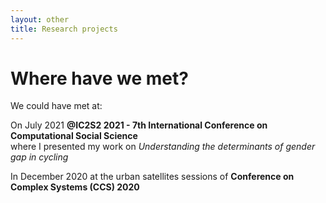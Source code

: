 ```yaml
---
layout: other
title: Research projects
---
```


<h1 class = "pageTitle"> Where have we met? </h1>

We could have met at: <br>

On July 2021 <b> @IC2S2 2021 - 7th International Conference on Computational Social Science </b> <br>
where I presented my work on <i> Understanding the determinants of gender gap in cycling </i>
  
In December 2020 at the urban satellites sessions of <b> Conference on Complex Systems (CCS) 2020 </b> 
